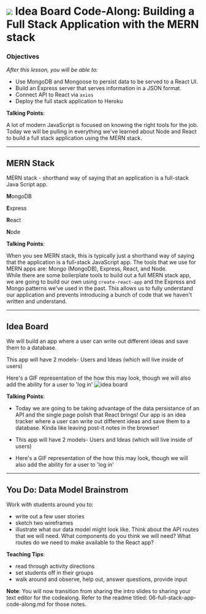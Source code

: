  # ![](https://ga-dash.s3.amazonaws.com/production/assets/logo-9f88ae6c9c3871690e33280fcf557f33.png) Idea Board Code-Along: Building a Full Stack Application with the MERN stack


### Objectives
*After this lesson, you will be able to:*
- Use MongoDB and Mongoose to persist data to be served to a React UI.
- Build an Express server that serves information in a JSON format.
- Connect API to React via `axios`
- Deploy the full stack application to Heroku

<aside class="notes">

**Talking Points**:

A lot of modern JavaScript is focused on knowing the right tools for the job.  Today we will be pulling in everything we've learned about Node and React to build a full stack application using the MERN stack.

</aside>

-------

## MERN Stack

MERN stack -  shorthand way of saying that an application is a full-stack Java Script app. 

**M**ongoDB

**E**xpress

**R**eact

**N**ode



<aside class="notes">

**Talking Points**:

When you see MERN stack, this is typically just a shorthand way of saying that the application is a full-stack JavaScript app.  The tools that we use for MERN apps are: Mongo (MongoDB), Express, React, and Node.  
While there are some boilerplate tools to build out a full MERN stack app, we are going to build our own using `create-react-app` and the Express and Mongo patterns we've used in the past.  This allows us to fully understand our application and prevents introducing a bunch of code that we haven't written and understand.

</aside>

--- 

## Idea Board

We will build an app where a user can write out different ideas and save them to a database.

This app will have 2 models- Users and Ideas (which will live inside of users)

Here's a GIF representation of the how this may look, though we will also add the ability for a user to 'log in'
![idea board](https://slack-imgs.com/?c=1&url=https%3A%2F%2Fcdn-images-1.medium.com%2Fmax%2F1600%2F1*SMKZC-Ej73wFOmqNT-JQ7Q.gif)


<aside class="notes">

**Talking Points**:

- Today we are going to be taking advantage of the data persistance of an API and the single page polish that React brings!  Our app is an idea tracker where a user can write out different ideas and save them to a database.  Kinda like leaving post-it notes in the browser!

- This app will have 2 models- Users and Ideas (which will live inside of users)

- Here's a GIF representation of the how this may look, though we will also add the ability for a user to 'log in'

</aside>

--- 

## You Do: Data Model Brainstrom 

Work with students around you to: 
- write out a few user stories 
- sketch two wireframes 
- illustrate what our data model might look like. Think about the API routes that we will need. What components do you think we will need? What routes do we need to make available to the React app?


<aside class="notes">

**Teaching Tips**:
- read through activity directions
- set students off in their groups
- walk around and observe, help out, answer questions, provide input

**Note**: You will now transition from sharing the intro slides to sharing your text editor for the codealong. Refer to the readme titled: 06-full-stack-app-code-along.md for those notes.

</aside>

